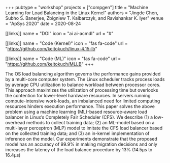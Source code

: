 +++
pubtype = "workshop"
projects = ["compgen"]
title = "Machine Learning for Load Balancing in the Linux Kernel"
authors = "Jingde Chen, Subho S. Banerjee, Zbigniew T. Kalbarczyk, and Ravishankar K. Iyer"
venue = "ApSys 2020"
date = 2020-08-24

[[links]]
  name = "DOI"
  icon = "ai ai-acmdl"
  url = "#"

[[links]]
  name = "Code (Kernel)"
  icon = "fas fa-code"
  url = "https://github.com/keitokuch/linux-4.15-lb"

[[links]]
  name = "Code (ML)"
  icon = "fas fa-code"
  url = "https://github.com/keitokuch/MLLB"
+++

The OS load balancing algorithm governs the performance gains provided by a multi-core computer
system. The Linux scheduler tracks process loads by average CPU utilization to balance workload
between processor cores. This approach maximizes the utilization of processing time but overlooks
the contention for lower-level hardware resources. In servers running compute-intensive work-loads,
an imbalanced need for limited computing resources hinders execution performance. This paper solves
the above problem using a machine learning (ML)-based resource-aware load balancer in Linux’s
Completely Fair Scheduler (CFS). We describe (1) a low-overhead methods to collect training data; (2)
an ML-model based on a multi-layer perceptron (MLP) model to imitate the CFS load balancer based on
the collected training data; and (3) an in-kernel implementation of inference on the model. Our
experiments demonstrate that the proposed model has an accuracy of 99.9% in making migration
decisions and only increases the latency of the load balance procedure by 13% (14.5μs to 16.4μs)

